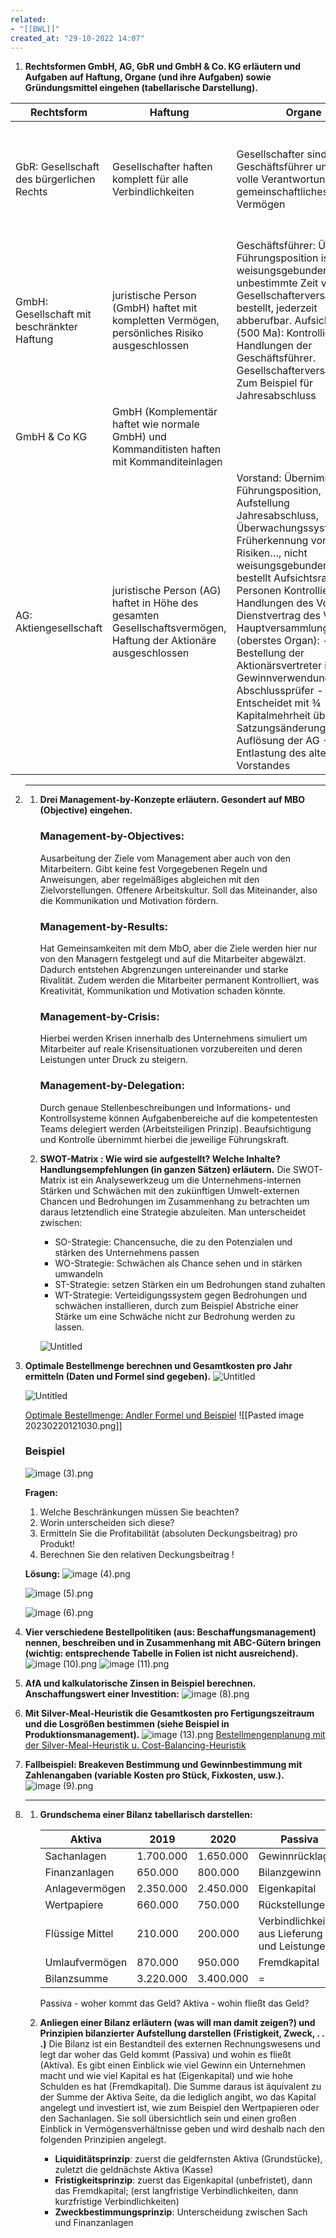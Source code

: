 ```yaml
---
related:
- "[[BWL]]"
created_at: "29-10-2022 14:07"
---
```



1. **Rechtsformen GmbH, AG, GbR und GmbH & Co. KG erläutern und Aufgaben auf Haftung, Organe (und ihre Aufgaben) sowie Gründungsmittel eingehen (tabellarische Darstellung).**
    
| Rechtsform                                  | Haftung                                                                                      | Organe                                                                                                | Gründungskapital                                                                                                               |
| ------------------------------------------- | -------------------------------------------------------------------------------------------- | ----------------------------------------------------------------------------------------------------- | ------------------------------------------------------------------------------------------------------------------------------ |
| GbR: Gesellschaft des bürgerlichen Rechts   | Gesellschafter haften komplett für alle Verbindlichkeiten                                    | Gesellschafter sind Geschäftsführer und haben volle Verantwortung und ein gemeinschaftliches Vermögen | Kein Gründungskapital. Ist nur ein Zusammenschluss auf vertraglicher Basis Keine Firma und kann nicht im HR eingetragen werden |
| GmbH: Gesellschaft mit beschränkter Haftung | juristische Person (GmbH) haftet mit kompletten Vermögen, persönliches Risiko ausgeschlossen | Geschäftsführer:     Übernimmt Führungsposition ist aber weisungsgebunden und auf unbestimmte Zeit von Gesellschafterversammlung bestellt, jederzeit abberufbar. Aufsichtsrat ab (500 Ma): Kontrolliert Handlungen der Geschäftsführer. Gesellschafterversammlung: Zum Beispiel für Jahresabschluss | Eintragung ins Handelsregister 25.000€ |
| GmbH & Co KG | GmbH (Komplementär haftet wie normale GmbH) und Kommanditisten haften mit Kommanditeinlagen |  | benötigt aber GmbH als Komplementär (also 25.000€) |
| AG: Aktiengesellschaft | juristische Person (AG) haftet in Höhe des gesamten Gesellschaftsvermögen, Haftung der Aktionäre ausgeschlossen | Vorstand: Übernimmt Führungsposition, Aufstellung Jahresabschluss, Überwachungssystem zur Früherkennung von Risiken…, nicht weisungsgebunden, auf Zeit bestellt    Aufsichtsrat: 3 Personen    Kontrolliert Handlungen des Vorstands. Dienstvertrag des Vorstand.    Hauptversammlung (oberstes Organ):    - Bestellung der Aktionärsvertreter im AR    - Gewinnverwendung    - Abschlussprüfer    - Entscheidet mit ¾ Kapitalmehrheit über:    - Satzungsänderungen    - Auflösung der AG    - Entlastung des alten Vorstandes | Eintragung in das Handelsregister 50.000€ |

2.  ****
    1. **Drei Management-by-Konzepte erläutern. Gesondert auf MBO (Objective) eingehen.**
        ### Management-by-Objectives:
        Ausarbeitung der Ziele vom Management aber auch von den Mitarbeitern. Gibt keine fest Vorgegebenen Regeln und Anweisungen, aber regelmäßiges abgleichen mit den Zielvorstellungen. Offenere Arbeitskultur. Soll das Miteinander, also die Kommunikation und Motivation fördern. 
        
        ### Management-by-Results:
        Hat Gemeinsamkeiten mit dem MbO, aber die Ziele werden hier nur von den Managern festgelegt und auf die Mitarbeiter abgewälzt. Dadurch entstehen Abgrenzungen untereinander und starke Rivalität. Zudem werden die Mitarbeiter permanent Kontrolliert, was Kreativität, Kommunikation und Motivation schaden könnte.
        
        ### Management-by-Crisis:
        Hierbei werden Krisen innerhalb des Unternehmens simuliert um Mitarbeiter auf reale Krisensituationen vorzubereiten und deren Leistungen unter Druck zu steigern.
        
        ### Management-by-Delegation:
        Durch genaue Stellenbeschreibungen und Informations- und Kontrollsysteme können Aufgabenbereiche auf die kompetentesten Teams delegiert werden (Arbeitsteiligen Prinzip). Beaufsichtigung und Kontrolle übernimmt hierbei die jeweilige Führungskraft.
        
    2. **SWOT-Matrix : Wie wird sie aufgestellt? Welche Inhalte? Handlungsempfehlungen (in ganzen Sätzen) erläutern.**
        Die SWOT-Matrix ist ein Analysewerkzeug um die Unternehmens-internen Stärken und Schwächen mit den zukünftigen Umwelt-externen Chancen und Bedrohungen im Zusammenhang zu betrachten um daraus letztendlich eine Strategie abzuleiten. Man unterscheidet zwischen:
        
        - SO-Strategie: Chancensuche, die zu den Potenzialen und stärken des Unternehmens passen
        - WO-Strategie: Schwächen als Chance sehen und in stärken umwandeln
        - ST-Strategie: setzen Stärken ein um Bedrohungen stand zuhalten
        - WT-Strategie: Verteidigungssystem gegen Bedrohungen und schwächen installieren, durch zum Beispiel Abstriche einer Stärke um eine Schwäche nicht zur Bedrohung werden zu lassen.
        
        ![Untitled](Files/Untitled%2039.png)
    
3. **Optimale Bestellmenge berechnen und Gesamtkosten pro Jahr ermitteln (Daten und Formel sind gegeben).**
    ![Untitled](Files/Untitled%2022.png)
    
    ![Untitled](Files/Untitled%2023.png)
    
    [Optimale Bestellmenge: Andler Formel und Beispiel](https://studyflix.de/wirtschaft/optimale-bestellmenge-1524)
	![[Pasted image 20230220121030.png]]
 
   ### **Beispiel**
    ![image (3).png](Files/image_(3).png)
    
    **Fragen:**
    1. Welche Beschränkungen müssen Sie beachten?
    2. Worin unterscheiden sich diese?
    3. Ermitteln Sie die Profitabilität (absoluten Deckungsbeitrag) pro Produkt!
    4. Berechnen Sie den relativen Deckungsbeitrag !
	
    **Lösung:**
    ![image (4).png](image_(4).png)
    
    ![image (5).png](image_(5).png)
    
    ![image (6).png](image_(6).png)
	
5. **Vier verschiedene Bestellpolitiken (aus: Beschaffungsmanagement) nennen, beschreiben und in Zusammenhang mit ABC-Gütern bringen (wichtig: entsprechende Tabelle in Folien ist nicht ausreichend).**
    ![image (10).png](image_(10).png)
    ![image (11).png](image_(11).png)
	
6. **AfA und kalkulatorische Zinsen in Beispiel berechnen.
Anschaffungswert einer Investition:**
    ![image (8).png](image_(8).png)
	
7. **Mit Silver-Meal-Heuristik die Gesamtkosten pro Fertigungszeitraum und die Losgrößen bestimmen (siehe Beispiel in Produktionsmanagement).**
    ![image (13).png](image_(13)%203.png)
    [Bestellmengenplanung mit der Silver-Meal-Heuristik u. Cost-Balancing-Heuristik](https://www.youtube.com/watch?v=I6xJXGCcjkQ)
    
8. **Fallbeispiel: Breakeven Bestimmung und Gewinnbestimmung mit Zahlenangaben (variable Kosten pro Stück, Fixkosten, usw.).**
    ![image (9).png](image_(9).png)
    
9.  ****
    1. **Grundschema einer Bilanz tabellarisch darstellen:**
        
        | Aktiva | 2019 | 2020 | Passiva | 2019 | 2020 |
        | --- | --- | --- | --- | --- | --- |
        | Sachanlagen | 1.700.000 | 1.650.000 | Gewinnrücklagen | 1.200.000 | 1.200.000 |
        | Finanzanlagen | 650.000 | 800.000 | Bilanzgewinn | 300.000 | 350.000 |
        | Anlagevermögen | 2.350.000 | 2.450.000 | Eigenkapital | 1.500.00 | 1.550.000 |
        | Wertpapiere | 660.000 | 750.000 | Rückstellungen | 1.200.00 | 1.250.000 |
        | Flüssige Mittel | 210.000 | 200.000 | Verbindlichkeiten aus Lieferung und Leistungen | 520.000 | 600.000 |
        | Umlaufvermögen | 870.000 | 950.000 | Fremdkapital | 1.720.000 | 1.850.000 |
        | Bilanzsumme | 3.220.000 | 3.400.000 | = | 3.220.000 | 3.400.000 |
        
        Passiva - woher kommt das Geld?
        Aktiva - wohin fließt das Geld?
        
    2. **Anliegen einer Bilanz erläutern (was will man damit zeigen?) und Prinzipien bilanzierter Aufstellung darstellen (Fristigkeit, Zweck, . . .)**
        Die Bilanz ist ein Bestandteil des externen Rechnungswesens und legt dar woher das Geld kommt (Passiva) und wohin es fließt (Aktiva). Es gibt einen Einblick wie viel Gewinn ein Unternehmen macht und wie viel Kapital es hat (Eigenkapital) und wie hohe Schulden es hat (Fremdkapital). Die Summe daraus ist äquivalent zu der Summe der Aktiva Seite, da die lediglich angibt, wo das Kapital angelegt und investiert ist, wie zum Beispiel den Wertpapieren oder den Sachanlagen. Sie soll übersichtlich sein und einen großen Einblick in Vermögensverhältnisse geben und wird deshalb nach den folgenden Prinzipien angelegt.
        
        - **Liquiditätsprinzip**: zuerst die geldfernsten Aktiva (Grundstücke), zuletzt die geldnächste Aktiva (Kasse)
        - **Fristigkeitsprinzip**: zuerst das Eigenkapital (unbefristet), dann das Fremdkapital; (erst langfristige Verbindlichkeiten, dann kurzfristige Verbindlichkeiten)
        - **Zweckbestimmungsprinzip**: Unterscheidung zwischen Sach und Finanzanlagen